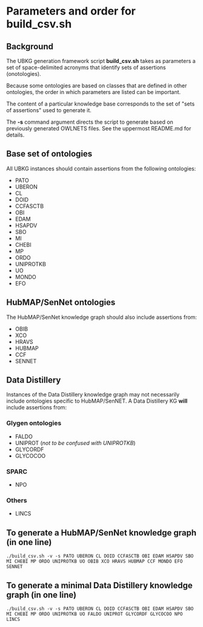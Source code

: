 # Parameters and order for build_csv.sh

## Background
The UBKG generation framework script **build_csv.sh** takes
as parameters a set of space-delimited acronyms that identify sets of assertions (onotologies).

Because some ontologies are based on classes that are
defined in other ontologies, the order in which parameters are 
listed can be important.

The content of a particular knowledge base corresponds to the
set of "sets of assertions" used to generate it.

The **-s** command argument directs the script to generate based on previously generated OWLNETS files.
See the uppermost README.md for details.

## Base set of ontologies
All UBKG instances should contain assertions from
the following ontologies:
- PATO 
- UBERON 
- CL 
- DOID 
- CCFASCTB 
- OBI 
- EDAM
- HSAPDV
- SBO 
- MI 
- CHEBI 
- MP 
- ORDO 
- UNIPROTKB 
- UO
- MONDO
- EFO

## HubMAP/SenNet ontologies
The HubMAP/SenNet knowledge graph should also include assertions from:

- OBIB 
- XCO 
- HRAVS 
- HUBMAP 
- CCF  
- SENNET

## Data Distillery

Instances of the Data Distillery knowledge graph may not necessarily include ontologies specific to HubMAP/SenNET.
A Data Distillery KG **will** include assertions from:


### Glygen ontologies
- FALDO
- UNIPROT (_not to be confused with UNIPROTKB_)
- GLYCORDF
- GLYCOCOO

### SPARC
- NPO

### Others
- LINCS

## To generate a HubMAP/SenNet knowledge graph (in one line)
```
./build_csv.sh -v -s PATO UBERON CL DOID CCFASCTB OBI EDAM HSAPDV SBO MI CHEBI MP ORDO UNIPROTKB UO OBIB XCO HRAVS HUBMAP CCF MONDO EFO SENNET 
```

## To generate a minimal Data Distillery knowledge graph (in one line)
```
./build_csv.sh -v -s PATO UBERON CL DOID CCFASCTB OBI EDAM HSAPDV SBO MI CHEBI MP ORDO UNIPROTKB UO FALDO UNIPROT GLYCORDF GLYCOCOO NPO LINCS
```